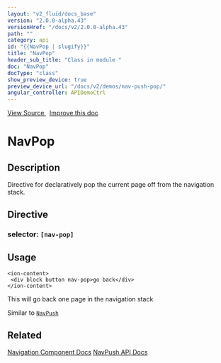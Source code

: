 ```yaml
---
layout: "v2_fluid/docs_base"
version: "2.0.0-alpha.43"
versionHref: "/docs/v2/2.0.0-alpha.43"
path: ""
category: api
id: "{{NavPop | slugify}}"
title: "NavPop"
header_sub_title: "Class in module "
doc: "NavPop"
docType: "class"
show_preview_device: true
preview_device_url: "/docs/v2/demos/nav-push-pop/"
angular_controller: APIDemoCtrl 
---
```





<div class="improve-docs">
<a href='http://github.com/driftyco/ionic2/tree/master/ionic/components/nav/nav-push.ts#L91'>
View Source
</a>
&nbsp;
<a href='http://github.com/driftyco/ionic2/edit/master/ionic/components/nav/nav-push.ts#L91'>
Improve this doc
</a>
</div>





<h1 class="api-title">


NavPop






</h1>






<!-- description -->
<h2>Description</h2>

<p>Directive for declaratively pop the current page off from the navigation stack.</p>


<h2>Directive</h2>
<h3>selector: <code>[nav-pop]</code></h3>
<!-- @usage tag -->

<h2>Usage</h2>

<pre><code class="lang-html">&lt;ion-content&gt;
 &lt;div block button nav-pop&gt;go back&lt;/div&gt;
&lt;/ion-content&gt;
</code></pre>
<p>This will go back one page in the navigation stack</p>
<p>Similar to <a href='/docs/v2/api/components/nav/NavPush/'><code>NavPush</code></a></p>




<!-- @property tags -->


<!-- methods on the class --><!-- related link -->

<h2>Related</h2>

<a href='/docs/v2/components#navigation'>Navigation Component Docs</a>
<a href='../NavPush'>NavPush API Docs</a><!-- end content block -->


<!-- end body block -->

